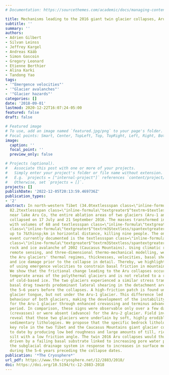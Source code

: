 ```yaml
---
# Documentation: https://sourcethemes.com/academic/docs/managing-content/

title: Mechanisms leading to the 2016 giant twin glacier collapses, Aru Range, Tibet
subtitle: ''
summary: ''
authors:
- Adrien Gilbert
- Silvan Leinss
- Jeffrey Kargel
- Andreas Kääb
- Simon Gascoin
- Gregory Leonard
- Etienne Berthier
- Alina Karki
- Tandong Yao
tags:
- '"Emergence velocities"'
- '"Glacier avalanches"'
- '"Glacier hazards"'
categories: []
date: '2018-09-01'
lastmod: 2020-12-22T16:07:24-05:00
featured: false
draft: false

# Featured image
# To use, add an image named `featured.jpg/png` to your page's folder.
# Focal points: Smart, Center, TopLeft, Top, TopRight, Left, Right, BottomLeft, Bottom, BottomRight.
image:
  caption: ''
  focal_point: ''
  preview_only: false

# Projects (optional).
#   Associate this post with one or more of your projects.
#   Simply enter your project's folder or file name without extension.
#   E.g. `projects = ["internal-project"]` references `content/project/deep-learning/index.md`.
#   Otherwise, set `projects = []`.
projects: []
publishDate: '2022-12-05T20:13:59.469736Z'
publication_types:
- '2'
abstract: In north-western Tibet (34.0textlessspan class=\"inline-formula\"textgreater$^textrm∘$textless/spantextgreater&thinsp;N,
  82.2textlessspan class=\"inline-formula\"textgreater$^textrm∘$textless/spantextgreater&thinsp;E)
  near lake Aru Co, the entire ablation areas of two glaciers (Aru-1 and Aru-2) suddenly
  collapsed on 17 July and 21 September 2016. The masses transformed into ice avalanches
  with volumes of 68 and textlessspan class=\"inline-formula\"textgreater83×10$^textrm6$textless/spantextgreater&thinsp;mtextlessspan
  class=\"inline-formula\"textgreater$^textrm3$textless/spantextgreater and ran out
  up to 7&thinsp;km in horizontal distance, killing nine people. The only similar
  event currently documented is the textlessspan class=\"inline-formula\"textgreater130×10$^textrm6$textless/spantextgreater&thinsp;mtextlessspan
  class=\"inline-formula\"textgreater$^textrm3$textless/spantextgreater Kolka Glacier
  rock and ice avalanche of 2002 (Caucasus Mountains). Using climatic reanalysis,
  remote sensing, and three-dimensional thermo-mechanical modelling, we reconstructed
  the Aru glaciers' thermal regimes, thicknesses, velocities, basal shear stresses,
  and ice damage prior to the collapse in detail. Thereby, we highlight the potential
  of using emergence velocities to constrain basal friction in mountain glacier models.
  We show that the frictional change leading to the Aru collapses occurred in the
  temperate areas of the polythermal glaciers and is not related to a rapid thawing
  of cold-based ice. The two glaciers experienced a similar stress transfer from predominant
  basal drag towards predominant lateral shearing in the detachment areas and during
  the 5–6 years before the collapses. A high-friction patch is found under the Aru-2
  glacier tongue, but not under the Aru-1 glacier. This difference led to disparate
  behaviour of both glaciers, making the development of the instability more visible
  for the Aru-1 glacier through enhanced crevassing and terminus advance over a longer
  period. In comparison, these signs were observable only over a few days to weeks
  (crevasses) or were absent (advance) for the Aru-2 glacier. Field investigations
  reveal that those two glaciers were underlain by soft, highly erodible, and fine-grained
  sedimentary lithologies. We propose that the specific bedrock lithology played a
  key role in the two Tibet and the Caucasus Mountains giant glacier collapses documented
  to date by producing low bed roughness and large amounts of till, rich in clay and
  silt with a low friction angle. The twin 2016 Aru collapses would thus have been
  driven by a failing basal substrate linked to increasing pore water pressure in
  the subglacial drainage system in response to increases in surface melting and rain
  during the 5–6 years preceding the collapse dates.
publication: '*The Cryosphere*'
url_pdf: https://www.the-cryosphere.net/12/2883/2018/
doi: https://doi.org/10.5194/tc-12-2883-2018
---
```

